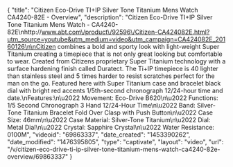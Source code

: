 {
    "title": "Citizen Eco-Drive TI+IP Silver Tone Titanium Mens Watch  CA4240-82E - Overview",
    "description": "Citizen Eco-Drive TI+IP Silver Tone Titanium Mens Watch - CA4240-82E\nhttp:\/\/www.abt.com\/product\/92596\/Citizen-CA424082E.html?utm_source=youtube&utm_medium=video&utm_campaign=CA424082E_20160126\n\nCitizen combines a bold and sporty look with light-weight Super Titanium creating a timepiece that is not only great looking but comfortable to wear. Created from Citizens proprietary Super Titanium technology with a surface hardening finish called Duratect. The Ti+IP timepiece is 40 lighter than stainless steel and 5 times harder to resist scratches perfect for the man on the go. Featured here with Super Titanium case and bracelet black dial with bright red accents 1\/5th-second chronograph 12\/24-hour time and date.\nFeatures:\n\u2022 Movement: Eco-Drive B620\n\u2022 Functions: 1\/5 Second Chronograph 3 Hand 12\/24-Hour Time\n\u2022 Band: Silver-Tone Titanium Bracelet Fold Over Clasp with Push Button\n\u2022 Case Size: 46mm\n\u2022 Case Material: Silver-Tone Titanium\n\u2022 Dial: Metal Dial\n\u2022 Crystal: Sapphire Crystal\n\u2022 Water Resistance: 0100M",
    "videoid": "69863337",
    "date_created": "1453390262",
    "date_modified": "1476395805",
    "type": "captivate",
    "layout": "video",
    "url": "\/v\/citizen-eco-drive-ti-ip-silver-tone-titanium-mens-watch-ca4240-82e-overview\/69863337"
}